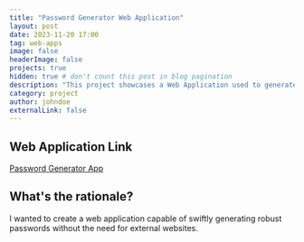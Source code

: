 ```yaml
---
title: "Password Generator Web Application"
layout: post
date: 2023-11-20 17:00
tag: web-apps
image: false
headerImage: false
projects: true
hidden: true # don't count this post in blog pagination
description: "This project showcases a Web Application used to generate complex passwords."
category: project
author: johndoe
externalLink: false
---
```


## Web Application Link
[Password Generator App](https://password-generator-khaki-omega-98.vercel.app/)

## What's the rationale?
I wanted to create a web application capable of swiftly generating robust passwords without the need for external websites. 
